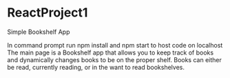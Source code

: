# ReactProject1
Simple Bookshelf App

In command prompt run npm install and npm start to host code on localhost
The main page is a Bookshelf app that allows you to keep track of books and dynamically changes books to be on the proper shelf.
Books can either be read, currently reading, or in the want to read bookshelves.
